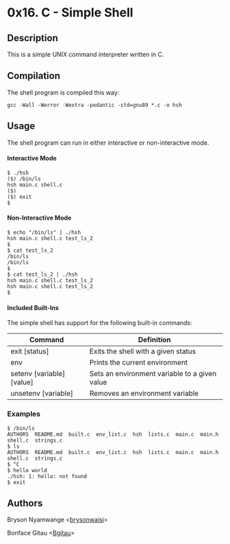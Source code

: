 # 0x16. C - Simple Shell

## Description

This is a simple UNIX command interpreter written in C.

## Compilation

The shell program is compiled this way:  

`gcc -Wall -Werror -Wextra -pedantic -std=gnu89 *.c -o hsh`

## Usage

The shell program can run in either interactive or non-interactive mode.

#### Interactive Mode

```
$ ./hsh
($) /bin/ls
hsh main.c shell.c
($)
($) exit
$
```

#### Non-Interactive Mode

```
$ echo "/bin/ls" | ./hsh
hsh main.c shell.c test_ls_2
$
$ cat test_ls_2
/bin/ls
/bin/ls
$
$ cat test_ls_2 | ./hsh
hsh main.c shell.c test_ls_2
hsh main.c shell.c test_ls_2
$
```

#### Included Built-Ins

The simple shell has support for the following built-in commands:

| Command                   | Definition                                    |
| ---------------           | --------------------------------------------- |
| exit [status]             | Exits the shell with a given status           |
| env                       | Prints the current environment                |
| setenv [variable] [value] | Sets an environment variable to a given value |
| unsetenv [variable]       | Removes an environment variable               |

### Examples

```
$ /bin/ls
AUTHORS  README.md  built.c  env_list.c  hsh  lists.c  main.c  main.h  shell.c	strings.c
$ ls
AUTHORS  README.md  built.c  env_list.c  hsh  lists.c  main.c  main.h  shell.c	strings.c
$ ^C
$ hello world
./hsh: 1: hello: not found
$ exit
```

## Authors 
Bryson Nyamwange <[brysonwaisi](https://github.com/brysonwaisi)>

Bonface Gitau <[Bgitau](https://github.com/Bgitau)>
